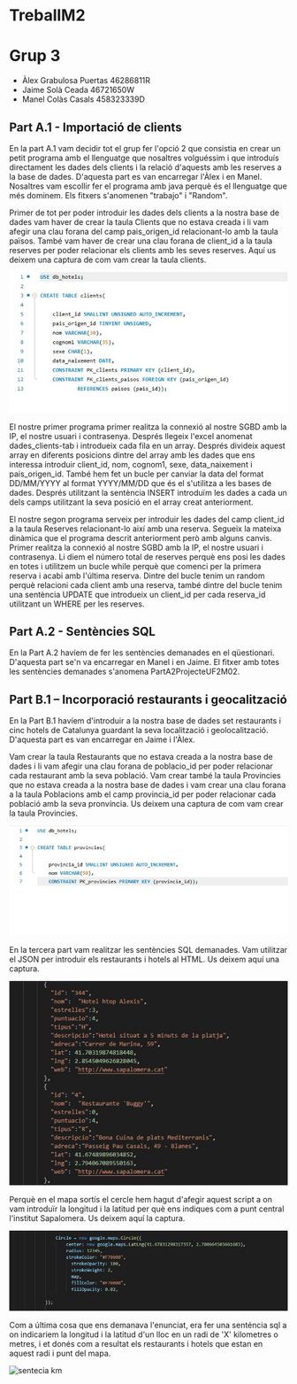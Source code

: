 # TreballM2
<h1>Grup 3</h1>
<ul>
	<li>Àlex Grabulosa Puertas 46286811R</li>
	<li>Jaime Solà Ceada 46721650W</li>
	<li>Manel Colàs Casals 458323339D</li>
</ul>

<h2>Part A.1 - Importació de clients</h2>

<p> En la part A.1 vam decidir tot el grup fer l'opció 2 que consistia en crear un petit programa amb el llenguatge que nosaltres volguéssim i que introduís directament les dades 
dels clients i la relació d'aquests amb les reserves a la base de dades. D'aquesta part es van encarregar l'Àlex i en Manel. Nosaltres vam escollir fer el programa amb java perquè és el llenguatge que més dominem. 
Els fitxers s'anomenen "trabajo" i "Random".</p>
<p>Primer de tot per poder introduir les dades dels clients a la nostra base de dades vam haver de crear la taula Clients que no estava creada i li vam afegir una clau forana
del camp pais_origen_id relacionant-lo amb la taula països. També vam haver de crear una clau forana de client_id a la taula reserves per poder relacionar els clients amb les seves reserves. 
Aquí us deixem una captura de com vam crear la taula clients.</p>

![alt text](https://github.com/jsola2/TreballM2/blob/master/Imatges%20Readme/Taula%20Clients.jpeg)

<p>El nostre primer programa primer realitza la connexió al nostre SGBD amb la IP, el nostre usuari i contrasenya. Després llegeix l'excel anomenat dades_clients-tab i introdueix cada fila en un array.
Després divideix aquest array en diferents posicions dintre del array amb les dades que ens interessa introduir client_id, nom, cognom1, sexe, data_naixement i pais_origen_id. També hem fet
un bucle per canviar la data del format DD/MM/YYYY al format YYYY/MM/DD que és el s'utilitza a les bases de dades. Després utilitzant la
sentència INSERT introduïm les dades a cada un dels camps utilitzant la seva posició en el array creat anteriorment.</p>

<p>El nostre segon programa serveix per introduir les dades del camp client_id a la taula Reserves relacionant-lo així amb una reserva. Segueix la mateixa dinàmica que el programa descrit anteriorment
però amb alguns canvis. Primer realitza la connexió al nostre SGBD amb la IP, el nostre usuari i contrasenya. Li diem el número total de reserves perquè ens posi les dades en totes i utilitzem un bucle while 
perquè que comenci per la primera reserva i acabi amb l'última reserva. Dintre del bucle tenim un random perquè relacioni cada client amb una reserva, també dintre del bucle tenim una sentència UPDATE que 
introdueix un client_id per cada reserva_id utilitzant un WHERE per les reserves.</p>

<h2>Part A.2 - Sentències SQL</h2>

<p>En la Part A.2 havíem de fer les sentències demanades en el qüestionari. D'aquesta part se'n va encarregar en Manel i en Jaime. El fitxer amb totes les sentències demanades s'anomena PartA2ProjecteUF2M02.</p>

<h2>Part B.1 – Incorporació restaurants i geocalització</h2>

<p>En la Part B.1 havíem d'introduir a la nostra base de dades set restaurants i cinc hotels de Catalunya guardant la seva localització i geolocalització. D'aquesta part es van encarregar en Jaime i l'Àlex.</p>
<p>Vam crear la taula Restaurants que no estava creada a la nostra base de dades i li vam afegir una clau forana de poblacio_id per poder relacionar cada restaurant amb la seva població. Vam crear també la taula Provincies que no estava creada a la nostra base de dades i vam crear una clau forana a la taula Poblacions amb el camp provincia_id per poder relacionar cada població amb la seva pronvíncia. Us deixem una captura de com vam crear la taula Provincies.</p>

![alt text](https://github.com/jsola2/TreballM2/blob/master/Imatges%20Readme/Taula%20Provincies.jpeg)

<p>En la tercera part vam realitzar les sentències SQL demanades. Vam utilitzar el JSON per introduir els restaurants i hotels al HTML. Us deixem aquí una captura.</p>

![alt text](https://github.com/jsola2/TreballM2/blob/master/Imatges%20Readme/Exemple%20JSON.jpeg)

<p>Perquè en el mapa sortís el cercle hem hagut d'afegir aquest script a on vam introduïr la longitud i la latitud per què ens indiques com a punt 
   central l'institut Sapalomera. Us deixem aquí la captura.</p>

![alt text](https://github.com/jsola2/TreballM2/blob/master/Imatges%20Readme/Circle.jpeg)

<p>Com a última cosa que ens demanava l'enunciat, era fer una senténcia sql a on indicariem la longitud i la latitud d'un lloc en un radi de 'X' kilometres o metres, i et
   donés com a resultat els restaurants i hotels que estan en aquest radi i punt del mapa.</p>
   
 ![sentecia km](https://user-images.githubusercontent.com/74617905/111913002-73de9480-8a6c-11eb-9d17-1e263f3e464b.png)


